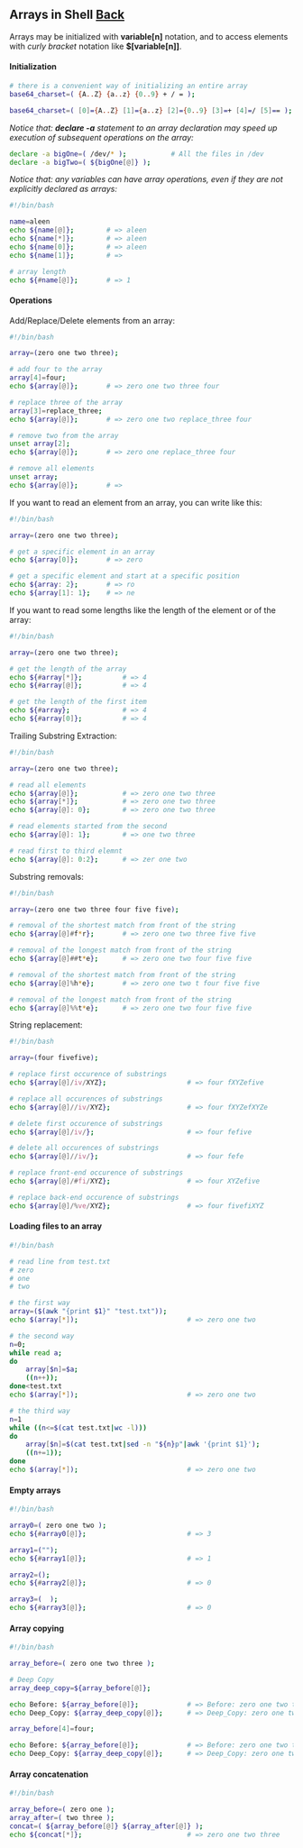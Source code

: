 ## Arrays in Shell [Back](./../Shell.md)

Arrays may be initialized with **variable[n]** notation, and to access elements with *curly bracket* notation like **$[variable[n]]**.

#### Initialization

```bash
# there is a convenient way of initializing an entire array
base64_charset=( {A..Z} {a..z} {0..9} + / = );

base64_charset=( [0]={A..Z} [1]={a..z} [2]={0..9} [3]=+ [4]=/ [5]== );
```

*Notice that: **declare -a** statement to an array declaration may speed up execution of subsequent operations on the array:*

```bash
declare -a bigOne=( /dev/* );           # All the files in /dev
declare -a bigTwo=( ${bigOne[@]} );
```

*Notice that: any variables can have array operations, even if they are not explicitly declared as arrays:*

```bash
#!/bin/bash

name=aleen
echo ${name[@]};        # => aleen
echo ${name[*]};        # => aleen
echo ${name[0]};        # => aleen
echo ${name[1]};        # => 

# array length
echo ${#name[@]};       # => 1
```

#### Operations

Add/Replace/Delete elements from an array:

```bash
#!/bin/bash

array=(zero one two three);

# add four to the array
array[4]=four;
echo ${array[@]};       # => zero one two three four

# replace three of the array
array[3]=replace_three;
echo ${array[@]};       # => zero one two replace_three four

# remove two from the array
unset array[2];
echo ${array[@]};       # => zero one replace_three four

# remove all elements
unset array;
echo ${array[@]};       # =>
```

If you want to read an element from an array, you can write like this:

```bash
#!/bin/bash

array=(zero one two three);

# get a specific element in an array
echo ${array[0]};       # => zero

# get a specific element and start at a specific position
echo ${array: 2};       # => ro
echo ${array[1]: 1};    # => ne
```

If you want to read some lengths like the length of the element or of the array:

```bash
#!/bin/bash

array=(zero one two three);

# get the length of the array
echo ${#array[*]};          # => 4
echo ${#array[@]};          # => 4

# get the length of the first item
echo ${#array};             # => 4
echo ${#array[0]};          # => 4
```

Trailing Substring Extraction:

```bash
#!/bin/bash

array=(zero one two three);

# read all elements
echo ${array[@]};           # => zero one two three
echo ${array[*]};           # => zero one two three
echo ${array[@]: 0};        # => zero one two three

# read elements started from the second
echo ${array[@]: 1};        # => one two three

# read first to third elemnt
echo ${array[@]: 0:2};      # => zer one two
```

Substring removals:

```bash
#!/bin/bash

array=(zero one two three four five five);

# removal of the shortest match from front of the string
echo ${array[@]#f*r};       # => zero one two three five five

# removal of the longest match from front of the string
echo ${array[@]##t*e};      # => zero one two four five five

# removal of the shortest match from front of the string
echo ${array[@]%h*e};       # => zero one two t four five five

# removal of the longest match from front of the string
echo ${array[@]%%t*e};      # => zero one two four five five
```

String replacement:

```bash
#!/bin/bash

array=(four fivefive);

# replace first occurence of substrings
echo ${array[@]/iv/XYZ};                    # => four fXYZefive

# replace all occurences of substrings
echo ${array[@]//iv/XYZ};                   # => four fXYZefXYZe

# delete first occurence of substrings
echo ${array[@]/iv/};                       # => four fefive

# delete all occurences of substrings
echo ${array[@]//iv/};                      # => four fefe

# replace front-end occurence of substrings
echo ${array[@]/#fi/XYZ};                   # => four XYZefive

# replace back-end occurence of substrings
echo ${array[@]/%ve/XYZ};                   # => four fivefiXYZ
```

#### Loading files to an array

```bash
#!/bin/bash

# read line from test.txt
# zero
# one
# two

# the first way
array=($(awk "{print $1}" "test.txt"));
echo $(array[*]);                           # => zero one two

# the second way
n=0;
while read a;
do
    array[$n]=$a;
    ((n++));
done<test.txt  
echo $(array[*]);                           # => zero one two

# the third way
n=1  
while ((n<=$(cat test.txt|wc -l)))  
do  
    array[$n]=$(cat test.txt|sed -n "${n}p"|awk '{print $1}');
    ((n+=1));
done
echo $(array[*]);                           # => zero one two
```

#### Empty arrays

```bash
#!/bin/bash

array0=( zero one two );
echo ${#array0[@]};                         # => 3

array1=("");
echo ${#array1[@]};                         # => 1

array2=();
echo ${#array2[@]};                         # => 0

array3=(  );
echo ${#array3[@]};                         # => 0
```

#### Array copying

```bash
#!/bin/bash

array_before=( zero one two three );

# Deep Copy
array_deep_copy=${array_before[@]};

echo Before: ${array_before[@]};            # => Before: zero one two three
echo Deep_Copy: ${array_deep_copy[@]};      # => Deep_Copy: zero one two three

array_before[4]=four;

echo Before: ${array_before[@]};            # => Before: zero one two three four
echo Deep_Copy: ${array_deep_copy[@]};      # => Deep_Copy: zero one two three
```

#### Array concatenation

```bash
#!/bin/bash

array_before=( zero one );
array_after=( two three );
concat=( ${array_before[@]} ${array_after[@]} );
echo ${concat[*]};                          # => zero one two three 
```
